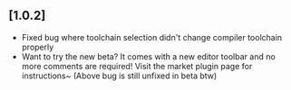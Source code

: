 ## [1.0.2]
- Fixed bug where toolchain selection didn't change compiler toolchain properly
- Want to try the new beta? It comes with a new editor toolbar and no more comments are required! Visit the market plugin page for instructions~ (Above bug is still unfixed in beta btw)
